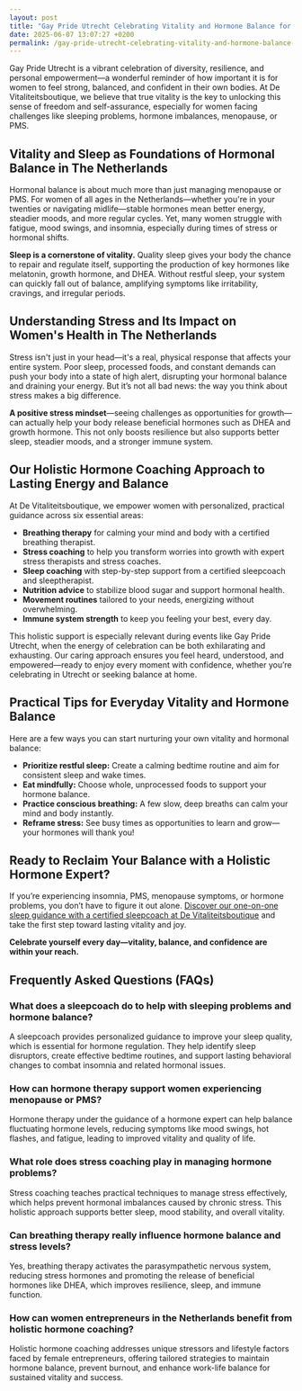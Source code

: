 ```yaml
---
layout: post
title: "Gay Pride Utrecht Celebrating Vitality and Hormone Balance for Women"
date: 2025-06-07 13:07:27 +0200
permalink: /gay-pride-utrecht-celebrating-vitality-and-hormone-balance-for-women/
---
```

Gay Pride Utrecht is a vibrant celebration of diversity, resilience, and personal empowerment—a wonderful reminder of how important it is for women to feel strong, balanced, and confident in their own bodies. At De Vitaliteitsboutique, we believe that true vitality is the key to unlocking this sense of freedom and self-assurance, especially for women facing challenges like sleeping problems, hormone imbalances, menopause, or PMS.

## Vitality and Sleep as Foundations of Hormonal Balance in The Netherlands

Hormonal balance is about much more than just managing menopause or PMS. For women of all ages in the Netherlands—whether you're in your twenties or navigating midlife—stable hormones mean better energy, steadier moods, and more regular cycles. Yet, many women struggle with fatigue, mood swings, and insomnia, especially during times of stress or hormonal shifts.

**Sleep is a cornerstone of vitality.** Quality sleep gives your body the chance to repair and regulate itself, supporting the production of key hormones like melatonin, growth hormone, and DHEA. Without restful sleep, your system can quickly fall out of balance, amplifying symptoms like irritability, cravings, and irregular periods.

## Understanding Stress and Its Impact on Women's Health in The Netherlands

Stress isn't just in your head—it's a real, physical response that affects your entire system. Poor sleep, processed foods, and constant demands can push your body into a state of high alert, disrupting your hormonal balance and draining your energy. But it’s not all bad news: the way you think about stress makes a big difference.

**A positive stress mindset**—seeing challenges as opportunities for growth—can actually help your body release beneficial hormones such as DHEA and growth hormone. This not only boosts resilience but also supports better sleep, steadier moods, and a stronger immune system.

## Our Holistic Hormone Coaching Approach to Lasting Energy and Balance

At De Vitaliteitsboutique, we empower women with personalized, practical guidance across six essential areas:

- **Breathing therapy** for calming your mind and body with a certified breathing therapist.
- **Stress coaching** to help you transform worries into growth with expert stress therapists and stress coaches.
- **Sleep coaching** with step-by-step support from a certified sleepcoach and sleeptherapist.
- **Nutrition advice** to stabilize blood sugar and support hormonal health.
- **Movement routines** tailored to your needs, energizing without overwhelming.
- **Immune system strength** to keep you feeling your best, every day.

This holistic support is especially relevant during events like Gay Pride Utrecht, when the energy of celebration can be both exhilarating and exhausting. Our caring approach ensures you feel heard, understood, and empowered—ready to enjoy every moment with confidence, whether you’re celebrating in Utrecht or seeking balance at home.

## Practical Tips for Everyday Vitality and Hormone Balance

Here are a few ways you can start nurturing your own vitality and hormonal balance:

- **Prioritize restful sleep:** Create a calming bedtime routine and aim for consistent sleep and wake times.
- **Eat mindfully:** Choose whole, unprocessed foods to support your hormone balance.
- **Practice conscious breathing:** A few slow, deep breaths can calm your mind and body instantly.
- **Reframe stress:** See busy times as opportunities to learn and grow—your hormones will thank you!

## Ready to Reclaim Your Balance with a Holistic Hormone Expert?

If you’re experiencing insomnia, PMS, menopause symptoms, or hormone problems, you don’t have to figure it out alone. [Discover our one-on-one sleep guidance with a certified sleepcoach at De Vitaliteitsboutique](https://devitaliteitsboutique.nl/slaapproblemen-1-op-1-begeleiding/) and take the first step toward lasting vitality and joy.

**Celebrate yourself every day—vitality, balance, and confidence are within your reach.**

## Frequently Asked Questions (FAQs)

### What does a sleepcoach do to help with sleeping problems and hormone balance?
A sleepcoach provides personalized guidance to improve your sleep quality, which is essential for hormone regulation. They help identify sleep disruptors, create effective bedtime routines, and support lasting behavioral changes to combat insomnia and related hormonal issues.

### How can hormone therapy support women experiencing menopause or PMS?
Hormone therapy under the guidance of a hormone expert can help balance fluctuating hormone levels, reducing symptoms like mood swings, hot flashes, and fatigue, leading to improved vitality and quality of life.

### What role does stress coaching play in managing hormone problems?
Stress coaching teaches practical techniques to manage stress effectively, which helps prevent hormonal imbalances caused by chronic stress. This holistic approach supports better sleep, mood stability, and overall vitality.

### Can breathing therapy really influence hormone balance and stress levels?
Yes, breathing therapy activates the parasympathetic nervous system, reducing stress hormones and promoting the release of beneficial hormones like DHEA, which improves resilience, sleep, and immune function.

### How can women entrepreneurs in the Netherlands benefit from holistic hormone coaching?
Holistic hormone coaching addresses unique stressors and lifestyle factors faced by female entrepreneurs, offering tailored strategies to maintain hormone balance, prevent burnout, and enhance work-life balance for sustained vitality and success.

<script type="application/ld+json">
{
  "@context": "https://schema.org",
  "@type": "BlogPosting",
  "headline": "Gay Pride Utrecht Celebrating Vitality and Hormone Balance for Women",
  "description": "Explore how vitality, sleep, and holistic hormone coaching empower women in the Netherlands to overcome hormone problems, sleeping issues, and stress for lasting energy and balance.",
  "url": "https://devitaliteitsboutique.nl/gay-pride-utrecht-vitality-hormone-balance",
  "datePublished": "2024-06-01",
  "dateModified": "2024-06-01",
  "author": {
    "@type": "Person",
    "name": "De Vitaliteitsboutique",
    "description": "At De Vitaliteitsboutique, we empower women to enhance their vitality through personalized, practical guidance in six key areas: breathing, stress management, sleep, nutrition, movement, and immune system strength. Our holistic approach fosters lasting energy, resilience, and balance with a calm, caring method, ensuring women feel heard, confident, and vibrant."
  },
  "publisher": {
    "@type": "Person",
    "name": "De Vitaliteitsboutique"
  },
  "mainEntityOfPage": {
    "@type": "WebPage",
    "@id": "https://devitaliteitsboutique.nl/gay-pride-utrecht-vitality-hormone-balance"
  },
  "keywords": "Sleepcoach, Sleeptherapist, Hormone therapist, Hormone expert, Stress therapist, stress coach, breathing therapist, Holistic hormone coach, Vitality, Sleeping problems, Hormone problems, Menopause, PMS, Hormone balance, Sleep and hormones, Holistic therapist, insomnia, Women's holistic health, Burnout prevention for women, Work-life balance for women, Netherlands"
}
</script>

<script type="application/ld+json">
{
  "@context": "https://schema.org",
  "@type": "FAQPage",
  "mainEntity": [
    {
      "@type": "Question",
      "name": "What does a sleepcoach do to help with sleeping problems and hormone balance?",
      "acceptedAnswer": {
        "@type": "Answer",
        "text": "A sleepcoach provides personalized guidance to improve your sleep quality, which is essential for hormone regulation. They help identify sleep disruptors, create effective bedtime routines, and support lasting behavioral changes to combat insomnia and related hormonal issues."
      }
    },
    {
      "@type": "Question",
      "name": "How can hormone therapy support women experiencing menopause or PMS?",
      "acceptedAnswer": {
        "@type": "Answer",
        "text": "Hormone therapy under the guidance of a hormone expert can help balance fluctuating hormone levels, reducing symptoms like mood swings, hot flashes, and fatigue, leading to improved vitality and quality of life."
      }
    },
    {
      "@type": "Question",
      "name": "What role does stress coaching play in managing hormone problems?",
      "acceptedAnswer": {
        "@type": "Answer",
        "text": "Stress coaching teaches practical techniques to manage stress effectively, which helps prevent hormonal imbalances caused by chronic stress. This holistic approach supports better sleep, mood stability, and overall vitality."
      }
    },
    {
      "@type": "Question",
      "name": "Can breathing therapy really influence hormone balance and stress levels?",
      "acceptedAnswer": {
        "@type": "Answer",
        "text": "Yes, breathing therapy activates the parasympathetic nervous system, reducing stress hormones and promoting the release of beneficial hormones like DHEA, which improves resilience, sleep, and immune function."
      }
    },
    {
      "@type": "Question",
      "name": "How can women entrepreneurs in the Netherlands benefit from holistic hormone coaching?",
      "acceptedAnswer": {
        "@type": "Answer",
        "text": "Holistic hormone coaching addresses unique stressors and lifestyle factors faced by female entrepreneurs, offering tailored strategies to maintain hormone balance, prevent burnout, and enhance work-life balance for sustained vitality and success."
      }
    }
  ]
}
</script>